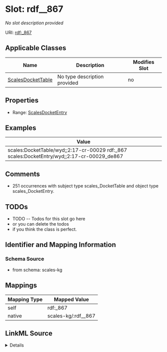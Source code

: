 

# Slot: rdf__867


_No slot description provided_





URI: [rdf:_867](http://www.w3.org/1999/02/22-rdf-syntax-ns#_867)



<!-- no inheritance hierarchy -->





## Applicable Classes

| Name | Description | Modifies Slot |
| --- | --- | --- |
| [ScalesDocketTable](../classes/ScalesDocketTable.md) | No type description provided |  no  |







## Properties

* Range: [ScalesDocketEntry](../classes/ScalesDocketEntry.md)






## Examples

| Value |
| --- |
| scales:DocketTable/wyd;;2:17-cr-00029 rdf:_867 scales:DocketEntry/wyd;;2:17-cr-00029_de867 |

## Comments

* 251 occurrences with subject type scales_DocketTable and object type scales_DocketEntry.

## TODOs

* TODO -- Todos for this slot go here
* or you can delete the todos
* if you think the class is perfect.

## Identifier and Mapping Information







### Schema Source


* from schema: scales-kg




## Mappings

| Mapping Type | Mapped Value |
| ---  | ---  |
| self | rdf:_867 |
| native | scales-kg/:rdf__867 |




## LinkML Source

<details>
```yaml
name: rdf__867
description: No slot description provided
todos:
- TODO -- Todos for this slot go here
- or you can delete the todos
- if you think the class is perfect.
comments:
- 251 occurrences with subject type scales_DocketTable and object type scales_DocketEntry.
examples:
- value: scales:DocketTable/wyd;;2:17-cr-00029 rdf:_867 scales:DocketEntry/wyd;;2:17-cr-00029_de867
from_schema: scales-kg
rank: 1000
slot_uri: rdf:_867
alias: rdf__867
domain_of:
- scales_DocketTable
range: scales_DocketEntry

```
</details>